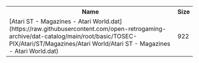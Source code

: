 <table>
<tr><th>Name</th><th>Size</th></tr>
<tr><td>[Atari ST - Magazines - Atari World.dat](https://raw.githubusercontent.com/open-retrogaming-archive/dat-catalog/main/root/basic/TOSEC-PIX/Atari/ST/Magazines/Atari World/Atari ST - Magazines - Atari World.dat)</td><td>922</td></tr>
</table>
